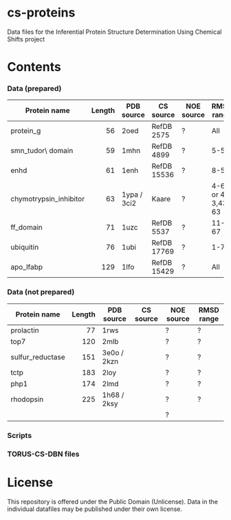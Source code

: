 cs-proteins
===========

Data files for the Inferential Protein Structure Determination Using Chemical Shifts project


Contents
========

### Data (prepared)


| Protein name            | Length  | PDB source       | CS source  | NOE source | RMSD range |
| ------------------------|--------:|------------------|------------|------------|------------|
| protein\_g              | 56      | 2oed             | RefDB 2575 | ?          | All        |
| smn\_tudor\ domain      | 59      | 1mhn             | RefDB 4899 | ?          | 5-54       |
| enhd                    | 61      | 1enh             | RefDB 15536| ?          | 8-53       |
| chymotrypsin\_inhibitor | 63      | 1ypa / 3ci2      | Kaare      | ?          | 4-63 or 4-3,43-63 |
| ff\_domain              | 71      | 1uzc             | RefDB 5537 | ?          | 11-67      |
| ubiquitin               | 76      | 1ubi             | RefDB 17769| ?          | 1-70       |
| apo\_lfabp              | 129     | 1lfo             | RefDB 15429| ?          | All        |


### Data (not prepared)

| Protein name            | Length  | PDB source       | CS source  | NOE source | RMSD range |
| ------------------------|--------:|------------------|------------|------------|------------|
| prolactin               | 77      | 1rws             |            | ?          | ?          |
| top7                    | 120     | 2mlb             |            | ?          | ?          |
| sulfur\_reductase       | 151     | 3e0o / 2kzn      |            | ?          | ?          |
| tctp                    | 183     | 2loy             |            | ?          | ?          |
| php1                    | 174     | 2lmd             |            | ?          | ?          |
| rhodopsin               | 225     | 1h68 / 2ksy      |            | ?          | ?          |
|                         |         |                  |            | ?          |            |


### Scripts

### TORUS-CS-DBN files


License
=======
This repository is offered under the Public Domain (Unlicense). Data in the individual datafiles may be published under their own license.
